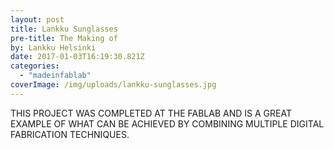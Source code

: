 ```yaml
---
layout: post
title: Lankku Sunglasses
pre-title: The Making of
by: Lankku Helsinki
date: 2017-01-03T16:19:30.821Z
categories:
  - "madeinfablab"
coverImage: /img/uploads/lankku-sunglasses.jpg
---
```


THIS PROJECT WAS COMPLETED AT THE FABLAB AND IS A GREAT EXAMPLE OF WHAT CAN BE ACHIEVED BY COMBINING MULTIPLE DIGITAL FABRICATION TECHNIQUES.

